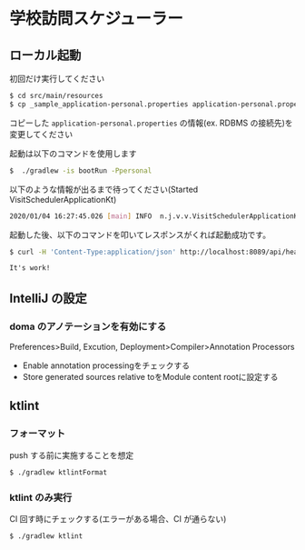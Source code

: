 # 学校訪問スケジューラー

## ローカル起動

初回だけ実行してください

```sh
$ cd src/main/resources
$ cp _sample_application-personal.properties application-personal.properties
```

コピーした `application-personal.properties` の情報(ex. RDBMS の接続先)を変更してください

起動は以下のコマンドを使用します

```sh
$  ./gradlew -is bootRun -Ppersonal
```

以下のような情報が出るまで待ってください(Started VisitSchedulerApplicationKt)
```sh
2020/01/04 16:27:45.026 [main] INFO  n.j.v.v.VisitSchedulerApplicationKt:61 - Started VisitSchedulerApplicationKt in 2.807 seconds (JVM running for 3.31)
```

起動した後、以下のコマンドを叩いてレスポンスがくれば起動成功です。

```sh
$ curl -H 'Content-Type:application/json' http://localhost:8089/api/health
```

```
It's work!
```

## IntelliJ の設定

### doma のアノテーションを有効にする

Preferences>Build, Excution, Deployment>Compiler>Annotation Processors

* Enable annotation processingをチェックする
* Store generated sources relative toをModule content rootに設定する

## ktlint

### フォーマット

push する前に実施することを想定

```sh
$ ./gradlew ktlintFormat
```

### ktlint のみ実行

CI 回す時にチェックする(エラーがある場合、CI が通らない)

```sh
$ ./gradlew ktlint
```
